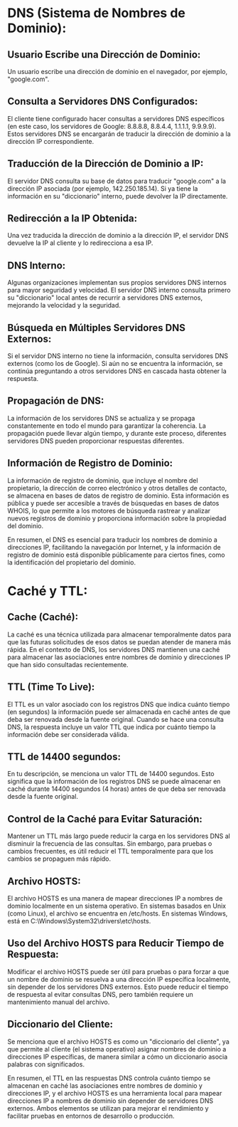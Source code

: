 # DNS (Sistema de Nombres de Dominio):
## Usuario Escribe una Dirección de Dominio:
Un usuario escribe una dirección de dominio en el navegador, por ejemplo, "google.com".
## Consulta a Servidores DNS Configurados:

El cliente tiene configurado hacer consultas a servidores DNS específicos (en este caso, los servidores de Google: 8.8.8.8, 8.8.4.4, 1.1.1.1, 9.9.9.9).
Estos servidores DNS se encargarán de traducir la dirección de dominio a la dirección IP correspondiente.
## Traducción de la Dirección de Dominio a IP:

El servidor DNS consulta su base de datos para traducir "google.com" a la dirección IP asociada (por ejemplo, 142.250.185.14).
Si ya tiene la información en su "diccionario" interno, puede devolver la IP directamente.
## Redirección a la IP Obtenida:

Una vez traducida la dirección de dominio a la dirección IP, el servidor DNS devuelve la IP al cliente y lo redirecciona a esa IP.
## DNS Interno:

Algunas organizaciones implementan sus propios servidores DNS internos para mayor seguridad y velocidad.
El servidor DNS interno consulta primero su "diccionario" local antes de recurrir a servidores DNS externos, mejorando la velocidad y la seguridad.
## Búsqueda en Múltiples Servidores DNS Externos:

Si el servidor DNS interno no tiene la información, consulta servidores DNS externos (como los de Google).
Si aún no se encuentra la información, se continúa preguntando a otros servidores DNS en cascada hasta obtener la respuesta.
## Propagación de DNS:

La información de los servidores DNS se actualiza y se propaga constantemente en todo el mundo para garantizar la coherencia.
La propagación puede llevar algún tiempo, y durante este proceso, diferentes servidores DNS pueden proporcionar respuestas diferentes.
## Información de Registro de Dominio:
La información de registro de dominio, que incluye el nombre del propietario, la dirección de correo electrónico y otros detalles de contacto, se almacena en bases de datos de registro de dominio.
Esta información es pública y puede ser accesible a través de búsquedas en bases de datos WHOIS, lo que permite a los motores de búsqueda rastrear y analizar nuevos registros de dominio y proporciona información sobre la propiedad del dominio.

En resumen, el DNS es esencial para traducir los nombres de dominio a direcciones IP, facilitando la navegación por Internet, y la información de registro de dominio está disponible públicamente para ciertos fines, como la identificación del propietario del dominio.

# Caché y TTL:
## Cache (Caché):

La caché es una técnica utilizada para almacenar temporalmente datos para que las futuras solicitudes de esos datos se puedan atender de manera más rápida.
En el contexto de DNS, los servidores DNS mantienen una caché para almacenar las asociaciones entre nombres de dominio y direcciones IP que han sido consultadas recientemente.
## TTL (Time To Live):

El TTL es un valor asociado con los registros DNS que indica cuánto tiempo (en segundos) la información puede ser almacenada en caché antes de que deba ser renovada desde la fuente original.
Cuando se hace una consulta DNS, la respuesta incluye un valor TTL que indica por cuánto tiempo la información debe ser considerada válida.
## TTL de 14400 segundos:

En tu descripción, se menciona un valor TTL de 14400 segundos. Esto significa que la información de los registros DNS se puede almacenar en caché durante 14400 segundos (4 horas) antes de que deba ser renovada desde la fuente original.
## Control de la Caché para Evitar Saturación:

Mantener un TTL más largo puede reducir la carga en los servidores DNS al disminuir la frecuencia de las consultas.
Sin embargo, para pruebas o cambios frecuentes, es útil reducir el TTL temporalmente para que los cambios se propaguen más rápido.
## Archivo HOSTS:

El archivo HOSTS es una manera de mapear direcciones IP a nombres de dominio localmente en un sistema operativo.
En sistemas basados en Unix (como Linux), el archivo se encuentra en /etc/hosts.
En sistemas Windows, está en C:\Windows\System32\drivers\etc\hosts.
## Uso del Archivo HOSTS para Reducir Tiempo de Respuesta:

Modificar el archivo HOSTS puede ser útil para pruebas o para forzar a que un nombre de dominio se resuelva a una dirección IP específica localmente, sin depender de los servidores DNS externos.
Esto puede reducir el tiempo de respuesta al evitar consultas DNS, pero también requiere un mantenimiento manual del archivo.
## Diccionario del Cliente:

Se menciona que el archivo HOSTS es como un "diccionario del cliente", ya que permite al cliente (el sistema operativo) asignar nombres de dominio a direcciones IP específicas, de manera similar a cómo un diccionario asocia palabras con significados.

En resumen, el TTL en las respuestas DNS controla cuánto tiempo se almacenan en caché las asociaciones entre nombres de dominio y direcciones IP, y el archivo HOSTS es una herramienta local para mapear direcciones IP a nombres de dominio sin depender de servidores DNS externos. Ambos elementos se utilizan para mejorar el rendimiento y facilitar pruebas en entornos de desarrollo o producción.